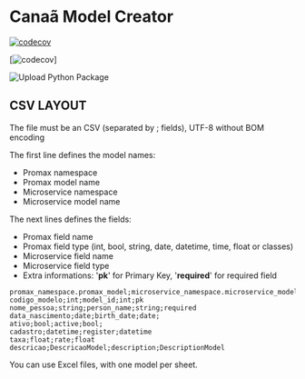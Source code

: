# Canaã Model Creator

[![codecov](https://codecov.io/gh/guionardo/canaa-base-model-creator/branch/develop/graph/badge.svg)](https://codecov.io/gh/guionardo/canaa-base-model-creator)

[![codecov](https://codecov.io/gh/guionardo/canaa-base-model-creator/branch/develop/graphs/commits.svg)]

![Upload Python Package](https://github.com/guionardo/canaa-base-model-creator/workflows/Upload%20Python%20Package/badge.svg)

## CSV LAYOUT

The file must be an CSV (separated by ; fields), UTF-8 without BOM encoding

The first line defines the model names:

* Promax namespace
* Promax model name
* Microservice namespace
* Microservice model name

The next lines defines the fields:

* Promax field name
* Promax field type (int, bool, string, date, datetime, time, float or classes)
* Microservice field name
* Microservice field type
* Extra informations: '**pk**' for Primary Key, '**required**' for required field

``` CSV
promax_namespace.promax_model;microservice_namespace.microservice_model
codigo_modelo;int;model_id;int;pk
nome_pessoa;string;person_name;string;required
data_nascimento;date;birth_date;date;
ativo;bool;active;bool;
cadastro;datetime;register;datetime
taxa;float;rate;float
descricao;DescricaoModel;description;DescriptionModel
```

You can use Excel files, with one model per sheet.